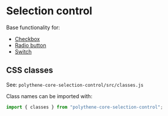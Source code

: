 # Selection control

Base functionality for:

* [Checkbox](checkbox.md)
* [Radio button](radio-button.md)
* [Switch](switch.md)


## CSS classes

See: `polythene-core-selection-control/src/classes.js`

Class names can be imported with:

~~~javascript
import { classes } from "polythene-core-selection-control";
~~~
